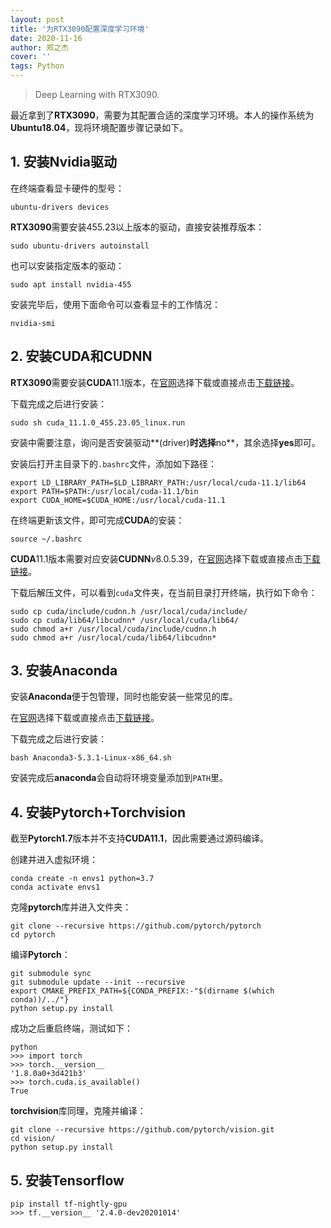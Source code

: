 ```yaml
---
layout: post
title: '为RTX3090配置深度学习环境'
date: 2020-11-16
author: 郑之杰
cover: ''
tags: Python
---
```


> Deep Learning with RTX3090.

最近拿到了**RTX3090**，需要为其配置合适的深度学习环境。本人的操作系统为**Ubuntu18.04**，现将环境配置步骤记录如下。

## 1. 安装Nvidia驱动
在终端查看显卡硬件的型号：

```
ubuntu-drivers devices
```

**RTX3090**需要安装$455.23$以上版本的驱动，直接安装推荐版本：

```
sudo ubuntu-drivers autoinstall
```

也可以安装指定版本的驱动：

```
sudo apt install nvidia-455
```

安装完毕后，使用下面命令可以查看显卡的工作情况：

```
nvidia-smi
```


## 2. 安装CUDA和CUDNN
**RTX3090**需要安装**CUDA**$11.1$版本，在[官网](https://developer.nvidia.com/cuda-toolkit-archive)选择下载或直接点击[下载链接](https://developer.download.nvidia.com/compute/cuda/11.1.0/local_installers/cuda_11.1.0_455.23.05_linux.run)。

下载完成之后进行安装：

```
sudo sh cuda_11.1.0_455.23.05_linux.run
```

安装中需要注意，询问是否安装驱动**(driver)**时选择**no**，其余选择**yes**即可。

安装后打开主目录下的`.bashrc`文件，添加如下路径：

```
export LD_LIBRARY_PATH=$LD_LIBRARY_PATH:/usr/local/cuda-11.1/lib64
export PATH=$PATH:/usr/local/cuda-11.1/bin
export CUDA_HOME=$CUDA_HOME:/usr/local/cuda-11.1
```

在终端更新该文件，即可完成**CUDA**的安装：

```
source ~/.bashrc
```

**CUDA**$11.1$版本需要对应安装**CUDNN**$v8.0.5.39$，在[官网](https://developer.nvidia.com/rdp/cudnn-archive)选择下载或直接点击[下载链接](https://developer.download.nvidia.cn/compute/machine-learning/cudnn/secure/8.0.5/11.1_20201106/cudnn-11.1-linux-x64-v8.0.5.39.tgz?gLbn37APTzgMg0RQkNhzPq0WmSRi5GScow__Uk0awtS1c9DbEtPfqk8EdHK32FX4KXp3pHieh2a-r0ba6dhWBVvbbq4OIM9hYunp9ErRuKK5biy-rOvYpUUkFMRUV-IwCA2pVV8nN9J3t3hPG4ZOqoTb63WP6oKeyvSaXEWGNbS9vxkBDP8MEOCUAXWKh5KHf4zD_fqL-_dnrnE)。

下载后解压文件，可以看到`cuda`文件夹，在当前目录打开终端，执行如下命令：

```
sudo cp cuda/include/cudnn.h /usr/local/cuda/include/
sudo cp cuda/lib64/libcudnn* /usr/local/cuda/lib64/
sudo chmod a+r /usr/local/cuda/include/cudnn.h
sudo chmod a+r /usr/local/cuda/lib64/libcudnn*
```

## 3. 安装Anaconda
安装**Anaconda**便于包管理，同时也能安装一些常见的库。

在[官网](https://www.anaconda.com/download/#linux)选择下载或直接点击[下载链接](https://mirrors.tuna.tsinghua.edu.cn/anaconda/archive/Anaconda3-5.3.1-Linux-x86_64.sh)。

下载完成之后进行安装：

```
bash Anaconda3-5.3.1-Linux-x86_64.sh
```

安装完成后**anaconda**会自动将环境变量添加到`PATH`里。

## 4. 安装Pytorch+Torchvision
截至**Pytorch1.7**版本并不支持**CUDA11.1**，因此需要通过源码编译。

创建并进入虚拟环境：

```
conda create -n envs1 python=3.7
conda activate envs1
```

克隆**pytorch**库并进入文件夹：

```
git clone --recursive https://github.com/pytorch/pytorch
cd pytorch
```

编译**Pytorch**：

```
git submodule sync
git submodule update --init --recursive
export CMAKE_PREFIX_PATH=${CONDA_PREFIX:-"$(dirname $(which conda))/../"}
python setup.py install
```

成功之后重启终端，测试如下：

```
python
>>> import torch
>>> torch.__version__
'1.8.0a0+3d421b3'
>>> torch.cuda.is_available()
True
```

**torchvision**库同理，克隆并编译：

```
git clone --recursive https://github.com/pytorch/vision.git
cd vision/
python setup.py install
```

## 5. 安装Tensorflow

```
pip install tf-nightly-gpu
>>> tf.__version__ '2.4.0-dev20201014'
```
